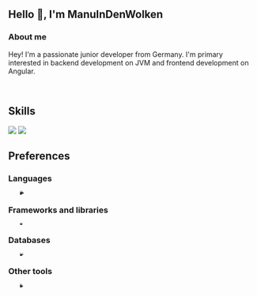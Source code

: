 ## Hello 👋, I'm ManuInDenWolken


### About me

Hey! I'm a passionate junior developer from Germany. I'm primary interested in backend development on JVM and frontend development on Angular.

<br>

## Skills

<img src="https://github-readme-stats.vercel.app/api?username=ManuInDenWolken&theme=gotham">

<img src="https://github-readme-stats.vercel.app/api/top-langs/?username=ManuInDenWolken&layout=compact&theme=gotham">

<br>

<style>
  li {
    font-size: 10%;
  }
</style>

## Preferences

### Languages

<ul>
  <li><a href="https://en.wikipedia.org/wiki/HTML5/">HTML5</a></li>
  <li><a href="https://developer.mozilla.org/en-US/docs/Web/JavaScript/">JavaScript</a></li>
  <li><a href="https://www.typescriptlang.org/">TypeScript</a></li>
  <li><a href="https://www.java.com/en/">Java</a></li>
  <li><a href="https://kotlinlang.org/">Kotlin</a></li>
</ul>

### Frameworks and libraries

<ul>
  <li><a href="https://angular.io/">Angular</a></li>
  <li><a href="https://dev.bukkit.org/">Bukkit</a></li>
</ul>

### Databases

<ul>
  <li><a href="https://www.mongodb.com/">MongoDB</a></li>
  <li><a href="https://www.mysql.com/">MySQL</a></li>
  <li><a href="https://redis.io/">Redis</a></li>
</ul>

### Other tools

<ul>
  <li><a href="https://maven.apache.org/">Maven</a></li>
  <li><a href="https://git-scm.com/">Git</a></li>
  <li><a href="https://www.jetbrains.com/">JetBrains</a></li>
  <li><a href="https://www.docker.com/">Docker</a></li>
  <li><a href="https://github.com/torvalds/linux/">Linux</a></li>
</ul>

<!-- <img src="https://p7.hiclipart.com/preview/811/817/139/jenkins-continuous-integration-build-automation-continuous-delivery-software-build-integration-thumbnail.jpg" alt="jenkins" width="40" height="40" align="left"/> -->
